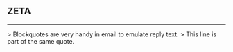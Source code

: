 ## ZETA
<hr />
> Blockquotes are very handy in email to emulate reply text.
> This line is part of the same quote.
